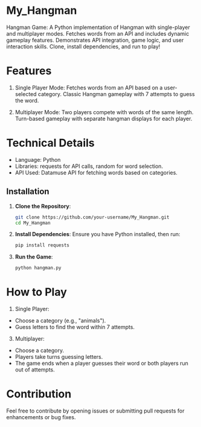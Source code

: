 # My_Hangman
Hangman Game: A Python implementation of Hangman with single-player and multiplayer modes. Fetches words from an API and includes dynamic gameplay features. Demonstrates API integration, game logic, and user interaction skills. Clone, install dependencies, and run to play!

# Features
1. Single Player Mode:
Fetches words from an API based on a user-selected category.
Classic Hangman gameplay with 7 attempts to guess the word.

2. Multiplayer Mode:
Two players compete with words of the same length.
Turn-based gameplay with separate hangman displays for each player.

# Technical Details
- Language: Python
- Libraries: requests for API calls, random for word selection.
- API Used: Datamuse API for fetching words based on categories.

## Installation

1. **Clone the Repository**:
    ```sh
    git clone https://github.com/your-username/My_Hangman.git
    cd My_Hangman
    ```

2. **Install Dependencies**:
    Ensure you have Python installed, then run:
    ```sh
    pip install requests
    ```

3. **Run the Game**:
    ```sh
    python hangman.py
    ```
# How to Play
1. Single Player:
- Choose a category (e.g., "animals").
- Guess letters to find the word within 7 attempts.

3. Multiplayer:
- Choose a category.
- Players take turns guessing letters.
- The game ends when a player guesses their word or both players run out of attempts.

# Contribution
Feel free to contribute by opening issues or submitting pull requests for enhancements or bug fixes.
